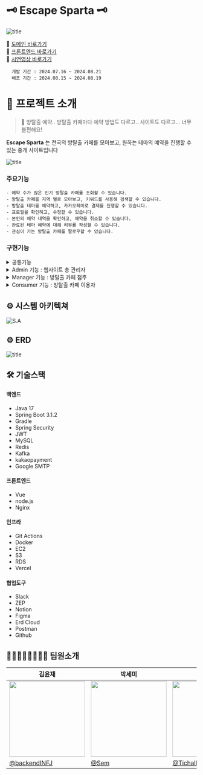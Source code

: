 # 🗝️ Escape Sparta 🗝️


![title](https://synge-st.notion.site/image/https%3A%2F%2Fprod-files-secure.s3.us-west-2.amazonaws.com%2F893b8654-e780-476c-b862-9eb07e2ddfa7%2Fde24d517-aa16-411e-920a-34fcd7c50af0%2F002.png?table=block&id=bf34a9cd-e423-47da-a9b3-080f141efbf0&spaceId=893b8654-e780-476c-b862-9eb07e2ddfa7&width=1420&userId=&cache=v2)   

📌  [도메인 바로가기](https://www.escapesparta.com)   
📌  [프론트엔드 바로가기](https://github.com/escapeSparta/escapeSpartaFront)   
📌  [시연영상 바로가기](https://youtu.be/3Ei7E6TrH5s?si=439pfSRhYFvLZKFb)

      개발 기간 : 2024.07.16 ~ 2024.08.21
      배포 기간 : 2024.08.15 ~ 2024.08.19

# 👋 프로젝트 소개

> 🫠 방탈출 예약.. 방탈출 카페마다 예약 방법도 다르고.. 사이트도 다르고… 너무 불편해요!

**Escape Sparta** 는 전국의 방탈출 카페를 모아보고, 원하는 테마의 예약을 진행할 수 있는 중개 사이트입니다

![title](https://synge-st.notion.site/image/https%3A%2F%2Fprod-files-secure.s3.us-west-2.amazonaws.com%2F893b8654-e780-476c-b862-9eb07e2ddfa7%2F40d3735b-d094-4cf5-9541-2441e61a49d3%2FScreenshot_2024-08-15_at_16.27.22.jpg?table=block&id=09ceeb21-f694-4f0a-9e9f-3ba4b9cb8575&spaceId=893b8654-e780-476c-b862-9eb07e2ddfa7&width=2000&userId=&cache=v2)   


### 주요기능
    - 예약 수가 많은 인기 방탈출 카페를 조회할 수 있습니다.
    - 방탈출 카페를 지역 별로 모아보고, 키워드를 사용해 검색할 수 있습니다.
    - 방탈출 테마를 예약하고, 카카오페이로 결제를 진행할 수 있습니다.
    - 프로필을 확인하고, 수정할 수 있습니다.
    - 본인의 예약 내역을 확인하고, 예약을 취소할 수 있습니다.
    - 완료된 테마 예약에 대해 리뷰를 작성할 수 있습니다.
    - 관심이 가는 방탈출 카페를 팔로우할 수 있습니다.



### 구현기능
<details><summary> 공통기능
</summary>

- 회원가입
- 이메일 인증
- 회원탈퇴
- 로그인
- 로그아웃
- 방탈출 카페 조회
- TOP4 방탈출 카페 조회
- 방탈출 카페 테마 조회
- 방탈출 카페 시간 조회
- 리뷰 조회
- 예약내역 조회
- 팔로우 내역 조회

</details>

<details><summary> Admin 기능 : 웹사이트 총 관리자
</summary>

- 방탈출 카페 등록(허가상태)
- 방탈출 카페 수정
- 방탈출 카페 삭제
- 방탈출 카페 테마 등록
- 방탈출 카페 테마 수정
- 방탈출 카페 테마 삭제
- 방탈출 카페 테마 시간 등록
- 방탈출 카페 테마 시간 수정
- 방탈출 카페 테마 시간 삭제
- 리뷰 삭제
</details>


<details><summary> Manager 기능 : 방탈출 카페 점주 
</summary>

- 방탈출 카페 등록(비 허가상태)
- 본인의 방탈출 카페 조회
- 방탈출 카페 수정
- 방탈출 카페 삭제
- 방탈출 카페 테마 등록
- 방탈출 카페 테마 수정
- 방탈출 카페 테마 삭제
- 방탈출 카페 테마 시간 등록
- 방탈출 카페 테마 시간 수정
- 방탈출 카페 테마 시간 삭제
</details>

<details><summary> Consumer 기능 : 방탈출 카페 이용자
</summary>

- 방탈출 예약
- 방탈출 예약 취소
- 결제(카카오페이)
- 환불
- 프로필 조회
- 프로필수정
- 방탈출 팔로우
- 방탈출 팔로우 취소
- 리뷰 작성
- 리뷰 수정
- 리뷰 삭제
- 내가 쓴 리뷰 조회
</details>



## ⚙️ 시스템 아키텍쳐
![S.A](https://synge-st.notion.site/image/https%3A%2F%2Fprod-files-secure.s3.us-west-2.amazonaws.com%2F893b8654-e780-476c-b862-9eb07e2ddfa7%2F3aa0846d-ebe6-457e-870c-116737e4acff%2Fimage.png?table=block&id=dbc300b7-671f-44cf-9e64-c9a85fddbe7e&spaceId=893b8654-e780-476c-b862-9eb07e2ddfa7&width=2000&userId=&cache=v2)   


## ⚙️ ERD
![title](https://teamsparta.notion.site/image/https%3A%2F%2Fprod-files-secure.s3.us-west-2.amazonaws.com%2F83c75a39-3aba-4ba4-a792-7aefe4b07895%2F4fca7ded-cfa8-4446-bbba-daf20eb9da01%2FEscape_Sparta.png?table=block&id=e15ab8b9-4166-43b5-89bd-b0bebe0ec883&spaceId=83c75a39-3aba-4ba4-a792-7aefe4b07895&width=2000&userId=&cache=v2)   


## 🛠️ 기술스택

#### 백엔드
- Java 17
- Spring Boot 3.1.2
- Gradle
- Spring Security
- JWT
- MySQL
- Redis
- Kafka
- kakaopayment
- Google SMTP

#### 프론트엔드
- Vue
- node.js
- Nginx

#### 인프라
- Git Actions
- Docker
- EC2
- S3
- RDS
- Vercel


#### 협업도구
- Slack
- ZEP
- Notion
- Figma
- Erd Cloud
- Postman
- Github



## 👨‍💻👩‍💻👩‍💻👨‍💻 팀원소개

| 김윤재 | 박세미 | 이서연 | 박성균 |
| --- | --- | --- | --- |
| <img src="https://avatars.githubusercontent.com/u/163832566?v=4" width="200" />  | <img src="https://avatars.githubusercontent.com/u/69128154?s=400&v=4" width="200" /> | <img src="https://avatars.githubusercontent.com/u/152502639?v=4" width="200" /> | <img src="https://avatars.githubusercontent.com/u/102494118?v=4" width="200" />   
| [@backendINFJ](https://github.com/backendINFJ)| [@Sem](https://github.com/tpal0719) | [@Tichall](https://github.com/tichall)| [@tjdrbs0712](https://github.com/tjdrbs0712)|
